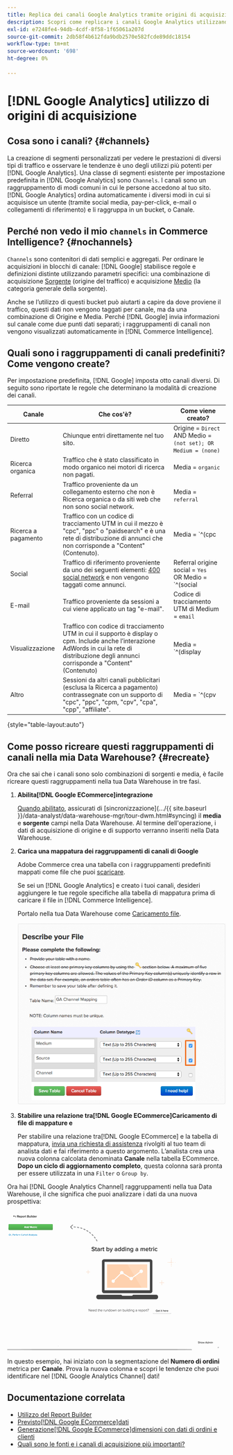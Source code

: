 ```yaml
---
title: Replica dei canali Google Analytics tramite origini di acquisizione
description: Scopri come replicare i canali Google Analytics utilizzando le origini di acquisizione.
exl-id: e7248fe4-94db-4cdf-8f58-1f65061a207d
source-git-commit: 2db58f4b612fda9bdb2570e582fcde89ddc18154
workflow-type: tm+mt
source-wordcount: '698'
ht-degree: 0%

---
```


# [!DNL Google Analytics] utilizzo di origini di acquisizione

## Cosa sono i canali? {#channels}

La creazione di segmenti personalizzati per vedere le prestazioni di diversi tipi di traffico e osservare le tendenze è uno degli utilizzi più potenti per [!DNL Google Analytics]. Una classe di segmenti esistente per impostazione predefinita in [!DNL Google Analytics] sono `Channels`. I canali sono un raggruppamento di modi comuni in cui le persone accedono al tuo sito.  [!DNL Google Analytics] ordina automaticamente i diversi modi in cui si acquisisce un utente (tramite social media, pay-per-click, e-mail o collegamenti di riferimento) e li raggruppa in un bucket, o Canale.

## Perché non vedo il mio `channels` in Commerce Intelligence? {#nochannels}

`Channels` sono contenitori di dati semplici e aggregati. Per ordinare le acquisizioni in blocchi di canale: [!DNL Google] stabilisce regole e definizioni distinte utilizzando parametri specifici: una combinazione di acquisizione [Sorgente](https://support.google.com/analytics/answer/1033173?hl=en) (origine del traffico) e acquisizione [Medio](https://support.google.com/analytics/answer/6099206?hl=en) (la categoria generale della sorgente).

Anche se l’utilizzo di questi bucket può aiutarti a capire da dove proviene il traffico, questi dati non vengono taggati per canale, ma da una combinazione di Origine e Media. Perché [!DNL Google] invia informazioni sul canale come due punti dati separati; i raggruppamenti di canali non vengono visualizzati automaticamente in [!DNL Commerce Intelligence].

## Quali sono i raggruppamenti di canali predefiniti? Come vengono create?

Per impostazione predefinita, [!DNL Google] imposta otto canali diversi. Di seguito sono riportate le regole che determinano la modalità di creazione dei canali.

| **Canale** | **Che cos&#39;è?** | **Come viene creato?** |
|---|---|---|
| Diretto | Chiunque entri direttamente nel tuo sito. | Origine = `Direct`<br>AND Medio = `(not set); OR Medium = (none)` |
| Ricerca organica | Traffico che è stato classificato in modo organico nei motori di ricerca non pagati. | Media = `organic` |
| Referral | Traffico proveniente da un collegamento esterno che non è Ricerca organica o da siti web che non sono social network. | Media = `referral` |
| Ricerca a pagamento | Traffico con un codice di tracciamento UTM in cui il mezzo è &quot;cpc&quot;, &quot;ppc&quot; o &quot;paidsearch&quot; e è una rete di distribuzione di annunci che non corrisponde a &quot;Content&quot; (Contenuto). | Media = `^(cpc|ppc|paidsearch)$`<br>E ≠ di rete per la distribuzione di annunci `Content` |
| Social | Traffico di riferimento proveniente da uno dei seguenti elementi: [400 social network](https://www.annielytics.com/blog/analytics/sites-google-analytics-includes-in-social-reports/) e non vengono taggati come annunci. | Referral origine social = `Yes`<br>OR Medio = `^(social|social-network|social-media|sm|social network|social media)$` |
| E-mail | Traffico proveniente da sessioni a cui viene applicato un tag &quot;e-mail&quot;. | Codice di tracciamento UTM di Medium = `email` |
| Visualizzazione | Traffico con codice di tracciamento UTM in cui il supporto è display o cpm. Include anche l’interazione AdWords in cui la rete di distribuzione degli annunci corrisponde a &quot;Content&quot; (Contenuto) | Media = `^(display|cpm|banner)$`<br>O Rete di distribuzione di annunci = `Content`<br>≠ del formato dell’annuncio AND `Text` |
| Altro | Sessioni da altri canali pubblicitari (esclusa la Ricerca a pagamento) contrassegnate con un supporto di &quot;cpc&quot;, &quot;ppc&quot;, &quot;cpm, &quot;cpv&quot;, &quot;cpa&quot;, &quot;cpp&quot;, &quot;affiliate&quot;. | Media = `^(cpv|cpa|cpp|content-text)$` |

{style="table-layout:auto"}

## Come posso ricreare questi raggruppamenti di canali nella mia Data Warehouse? {#recreate}

Ora che sai che i canali sono solo combinazioni di sorgenti e media, è facile ricreare questi raggruppamenti nella tua Data Warehouse in tre fasi.

1. **Abilita[!DNL Google ECommerce]integrazione**

   [Quando abilitato](../importing-data/integrations/google-ecommerce.md), assicurati di [sincronizzazione](.../{{ site.baseurl }}/data-analyst/data-warehouse-mgr/tour-dwm.html#syncing) il **media** e **sorgente** campi nella Data Warehouse. Al termine dell&#39;operazione, i dati di acquisizione di origine e di supporto verranno inseriti nella Data Warehouse.

1. **Carica una mappatura dei raggruppamenti di canali di Google**

   Adobe Commerce crea una tabella con i raggruppamenti predefiniti mappati come file che puoi [scaricare](../../assets/ga-channel-mapping.csv).

   Se sei un [!DNL Google Analytics] e creato i tuoi canali, desideri aggiungere le tue regole specifiche alla tabella di mappatura prima di caricare il file in [!DNL Commerce Intelligence].

   Portalo nella tua Data Warehouse come [Caricamento file](../importing-data/connecting-data/using-file-uploader.md).

   ![](../../assets/Setting_Primary_Keys.png)

1. **Stabilire una relazione tra[!DNL Google ECommerce]Caricamento di file di mappature e**

   Per stabilire una relazione tra[!DNL Google ECommerce] e la tabella di mappatura, [invia una richiesta di assistenza](../../guide-overview.md#Submitting-a-Support-Ticket) rivolgiti al tuo team di analista dati e fai riferimento a questo argomento. L’analista crea una nuova colonna calcolata denominata **Canale** nella tabella ECommerce. **Dopo un ciclo di aggiornamento completo**, questa colonna sarà pronta per essere utilizzata in una `Filter` o `Group by`.

Ora hai [!DNL Google Analytics Channel] raggruppamenti nella tua Data Warehouse, il che significa che puoi analizzare i dati da una nuova prospettiva:

![Segmentazione della metrica Numero di ordini per canale](../../assets/GA_Channel_Gif.gif)

In questo esempio, hai iniziato con la segmentazione del **Numero di ordini** metrica per **Canale**. Prova la nuova colonna e scopri le tendenze che puoi identificare nel [!DNL Google Analytics Channel] dati!

## Documentazione correlata

* [Utilizzo del Report Builder](../../tutorials/using-visual-report-builder.md)
* [Previsto[!DNL Google ECommerce]dati](../importing-data/integrations/google-ecommerce-data.md)
* [Generazione[!DNL Google ECommerce]dimensioni con dati di ordini e clienti](../data-warehouse-mgr/bldg-google-ecomm-dim.md)
* [Quali sono le fonti e i canali di acquisizione più importanti?](../analysis/most-value-source-channel.md)
